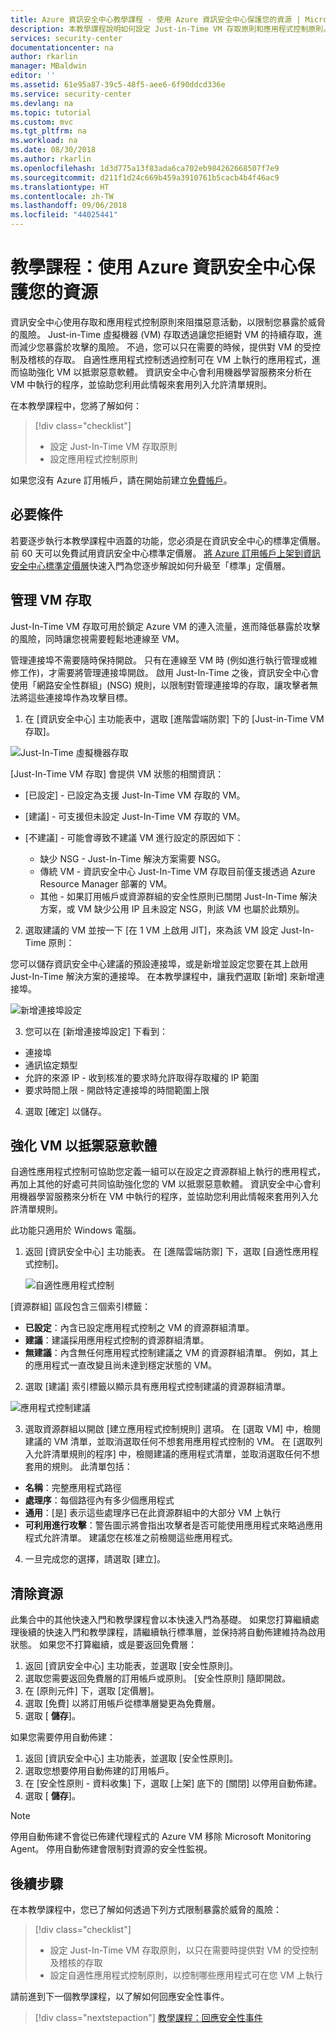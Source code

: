 ```yaml
---
title: Azure 資訊安全中心教學課程 - 使用 Azure 資訊安全中心保護您的資源 | Microsoft Docs
description: 本教學課程說明如何設定 Just-in-Time VM 存取原則和應用程式控制原則。
services: security-center
documentationcenter: na
author: rkarlin
manager: MBaldwin
editor: ''
ms.assetid: 61e95a87-39c5-48f5-aee6-6f90ddcd336e
ms.service: security-center
ms.devlang: na
ms.topic: tutorial
ms.custom: mvc
ms.tgt_pltfrm: na
ms.workload: na
ms.date: 08/30/2018
ms.author: rkarlin
ms.openlocfilehash: 1d3d775a13f83ada6ca702eb984262668507f7e9
ms.sourcegitcommit: d211f1d24c669b459a3910761b5cacb4b4f46ac9
ms.translationtype: HT
ms.contentlocale: zh-TW
ms.lasthandoff: 09/06/2018
ms.locfileid: "44025441"
---
```

# <a name="tutorial-protect-your-resources-with-azure-security-center"></a>教學課程：使用 Azure 資訊安全中心保護您的資源
資訊安全中心使用存取和應用程式控制原則來阻擋惡意活動，以限制您暴露於威脅的風險。 Just-in-Time 虛擬機器 (VM) 存取透過讓您拒絕對 VM 的持續存取，進而減少您暴露於攻擊的風險。 不過，您可以只在需要的時候，提供對 VM 的受控制及稽核的存取。 自適性應用程式控制透過控制可在 VM 上執行的應用程式，進而協助強化 VM 以抵禦惡意軟體。 資訊安全中心會利用機器學習服務來分析在 VM 中執行的程序，並協助您利用此情報來套用列入允許清單規則。

在本教學課程中，您將了解如何：

> [!div class="checklist"]
> * 設定 Just-In-Time VM 存取原則
> * 設定應用程式控制原則

如果您沒有 Azure 訂用帳戶，請在開始前建立[免費帳戶](https://azure.microsoft.com/pricing/free-trial/)。

## <a name="prerequisites"></a>必要條件
若要逐步執行本教學課程中涵蓋的功能，您必須是在資訊安全中心的標準定價層。 前 60 天可以免費試用資訊安全中心標準定價層。 [將 Azure 訂用帳戶上架到資訊安全中心標準定價層](security-center-get-started.md)快速入門為您逐步解說如何升級至「標準」定價層。

## <a name="manage-vm-access"></a>管理 VM 存取
Just-In-Time VM 存取可用於鎖定 Azure VM 的連入流量，進而降低暴露於攻擊的風險，同時讓您視需要輕鬆地連線至 VM。

管理連接埠不需要隨時保持開啟。 只有在連線至 VM 時 (例如進行執行管理或維修工作)，才需要將管理連接埠開啟。 啟用 Just-In-Time 之後，資訊安全中心會使用「網路安全性群組」(NSG) 規則，以限制對管理連接埠的存取，讓攻擊者無法將這些連接埠作為攻擊目標。

1. 在 [資訊安全中心] 主功能表中，選取 [進階雲端防禦] 下的 [Just-in-Time VM 存取]。

  ![Just-In-Time 虛擬機器存取][1]

  [Just-In-Time VM 存取] 會提供 VM 狀態的相關資訊：

  - [已設定] - 已設定為支援 Just-In-Time VM 存取的 VM。
  - [建議] - 可支援但未設定 Just-In-Time VM 存取的 VM。
  - [不建議] - 可能會導致不建議 VM 進行設定的原因如下：

    - 缺少 NSG - Just-In-Time 解決方案需要 NSG。
    - 傳統 VM - 資訊安全中心 Just-In-Time VM 存取目前僅支援透過 Azure Resource Manager 部署的 VM。
    - 其他 - 如果訂用帳戶或資源群組的安全性原則已關閉 Just-In-Time 解決方案，或 VM 缺少公用 IP 且未設定 NSG，則該 VM 也屬於此類別。

2. 選取建議的 VM 並按一下 [在 1 VM 上啟用 JIT]，來為該 VM 設定 Just-In-Time 原則：

  您可以儲存資訊安全中心建議的預設連接埠，或是新增並設定您要在其上啟用 Just-In-Time 解決方案的連接埠。 在本教學課程中，讓我們選取 [新增] 來新增連接埠。

  ![新增連接埠設定][2]

3. 您可以在 [新增連接埠設定] 下看到：

  - 連接埠
  - 通訊協定類型
  - 允許的來源 IP - 收到核准的要求時允許取得存取權的 IP 範圍
  - 要求時間上限 - 開啟特定連接埠的時間範圍上限

4. 選取 [確定] 以儲存。

## <a name="harden-vms-against-malware"></a>強化 VM 以抵禦惡意軟體
自適性應用程式控制可協助您定義一組可以在設定之資源群組上執行的應用程式，再加上其他的好處可共同協助強化您的 VM 以抵禦惡意軟體。 資訊安全中心會利用機器學習服務來分析在 VM 中執行的程序，並協助您利用此情報來套用列入允許清單規則。

此功能只適用於 Windows 電腦。

1. 返回 [資訊安全中心] 主功能表。 在 [進階雲端防禦] 下，選取 [自適性應用程式控制]。

   ![自適性應用程式控制][3]

  [資源群組] 區段包含三個索引標籤：

  - **已設定**：內含已設定應用程式控制之 VM 的資源群組清單。
  - **建議**：建議採用應用程式控制的資源群組清單。
  - **無建議**：內含無任何應用程式控制建議之 VM 的資源群組清單。 例如，其上的應用程式一直改變且尚未達到穩定狀態的 VM。

2. 選取 [建議] 索引標籤以顯示具有應用程式控制建議的資源群組清單。

  ![應用程式控制建議][4]

3. 選取資源群組以開啟 [建立應用程式控制規則] 選項。 在 [選取 VM] 中，檢閱建議的 VM 清單，並取消選取任何不想套用應用程式控制的 VM。 在 [選取列入允許清單規則的程序] 中，檢閱建議的應用程式清單，並取消選取任何不想套用的規則。 此清單包括：

  - **名稱**：完整應用程式路徑
  - **處理序**：每個路徑內有多少個應用程式
  - **通用**：[是] 表示這些處理序已在此資源群組中的大部分 VM 上執行
  - **可利用進行攻擊**：警告圖示將會指出攻擊者是否可能使用應用程式來略過應用程式允許清單。 建議您在核准之前檢閱這些應用程式。

4. 一旦完成您的選擇，請選取 [建立]。

## <a name="clean-up-resources"></a>清除資源
此集合中的其他快速入門和教學課程會以本快速入門為基礎。 如果您打算繼續處理後續的快速入門和教學課程，請繼續執行標準層，並保持將自動佈建維持為啟用狀態。 如果您不打算繼續，或是要返回免費層：

1. 返回 [資訊安全中心] 主功能表，並選取 [安全性原則]。
2. 選取您需要返回免費層的訂用帳戶或原則。 [安全性原則] 隨即開啟。
3. 在 [原則元件] 下，選取 [定價層]。
4. 選取 [免費] 以將訂用帳戶從標準層變更為免費層。
5. 選取 [ **儲存**]。

如果您需要停用自動佈建：

1. 返回 [資訊安全中心] 主功能表，並選取 [安全性原則]。
2. 選取您想要停用自動佈建的訂用帳戶。
3. 在 [安全性原則 - 資料收集] 下，選取 [上架] 底下的 [關閉] 以停用自動佈建。
4. 選取 [ **儲存**]。

>[!NOTE]
> 停用自動佈建不會從已佈建代理程式的 Azure VM 移除 Microsoft Monitoring Agent。 停用自動佈建會限制對資源的安全性監視。
>

## <a name="next-steps"></a>後續步驟
在本教學課程中，您已了解如何透過下列方式限制暴露於威脅的風險：

> [!div class="checklist"]
> * 設定 Just-In-Time VM 存取原則，以只在需要時提供對 VM 的受控制及稽核的存取
> * 設定自適性應用程式控制原則，以控制哪些應用程式可在您 VM 上執行

請前進到下一個教學課程，以了解如何回應安全性事件。

> [!div class="nextstepaction"]
> [教學課程：回應安全性事件](tutorial-security-incident.md)

<!--Image references-->
[1]: ./media/tutorial-protect-resources/just-in-time-vm-access.png
[2]: ./media/tutorial-protect-resources/add-port.png
[3]: ./media/tutorial-protect-resources/adaptive-application-control-options.png
[4]: ./media/tutorial-protect-resources/recommended-resource-groups.png
